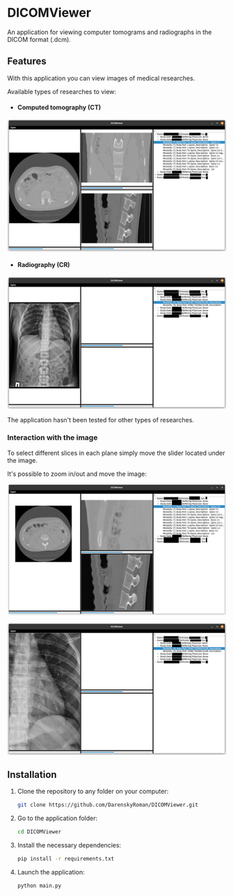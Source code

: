 # DICOMViewer

An application for viewing computer tomograms and radiographs in the  DICOM format (.dcm).

## Features

With this application you can view images of medical researches.

Available types of researches to view:

- #### Computed tomography (CT)

![ct-1](/img/ct-1.png)

- #### Radiography (CR)

![cr-1](/img/cr-1.png)

The application hasn't been tested for other types of researches.

### Interaction with the image

To select different slices in each plane simply move the slider located under the image.

It's possible to zoom in/out and move the image:

![ct-2](/img/ct-2.png)

![cr-2](/img/cr-2.png)

## Installation

1. Clone the repository to any folder on your computer:

    ```bash
    git clone https://github.com/DarenskyRoman/DICOMViewer.git
    ```

2. Go to the application folder:

    ```bash
    cd DICOMViewer
    ```

3. Install the necessary dependencies:

    ```bash
    pip install -r requirements.txt
    ```

4.  Launch the application:

    ```bash
    python main.py
    ```